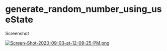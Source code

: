 # generate_random_number_using_useState

Screenshot

[![Screen-Shot-2020-09-03-at-12-09-25-PM.png](https://i.postimg.cc/qv29YRG5/Screen-Shot-2020-09-03-at-12-09-25-PM.png)](https://postimg.cc/yDYQ37tm)

